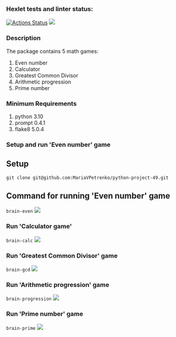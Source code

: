 ### Hexlet tests and linter status:
[![Actions Status](https://github.com/MariaVPetrenko/python-project-49/workflows/hexlet-check/badge.svg)](https://github.com/MariaVPetrenko/python-project-49/actions)
<a href="https://codeclimate.com/github/MariaVPetrenko/python-project-49/maintainability"><img src="https://api.codeclimate.com/v1/badges/b521006fd923755e8202/maintainability" /></a>
### Description
The package contains 5 math games:
1. Even number
2. Calculator
3. Greatest Common Divisor
4. Arithmetic progression
5. Prime number
### Minimum Requirements
1. python 3.10
2. prompt 0.4.1
3. flake8 5.0.4
### Setup and run 'Even number' game
## Setup
`git clone git@github.com:MariaVPetrenko/python-project-49.git`
## Command for running 'Even number' game
`brain-even`
<a href="https://asciinema.org/a/600423" target="_blank"><img src="https://asciinema.org/a/600423.svg" /></a>
### Run 'Calculator game'
`brain-calc`
<a href="https://asciinema.org/a/601238" target="_blank"><img src="https://asciinema.org/a/601238.svg" /></a>
### Run 'Greatest Common Divisor' game
`brain-gcd`
<a href="https://asciinema.org/a/601728" target="_blank"><img src="https://asciinema.org/a/601728.svg" /></a>
### Run 'Arithmetic progression' game
`brain-progression`
<a href="https://asciinema.org/a/601785" target="_blank"><img src="https://asciinema.org/a/601785.svg" /></a>
### Run 'Prime number' game
`brain-prime`
<a href="https://asciinema.org/a/601789" target="_blank"><img src="https://asciinema.org/a/601789.svg" /></a>

